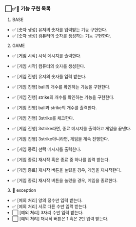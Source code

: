 ### ⬜✅🚨 기능 구현 목록

1. BASE

- ✅ [숫자 생성] 유저의 숫자를 입력받는 기능 구현한다.
- ✅ [숫자 생성] 컴퓨터의 숫자를 생성하는 기능 구현한다.

2. GAME

- ✅ [게임 시작] 시작 메시지를 출력한다.
- ✅ [게임 시작] 컴퓨터의 숫자를 생성한다.
- ✅ [게임 진행] 유저의 숫자를 입력 받는다.
- ✅ [게임 진행] ball의 개수를 확인하는 기능을 구현한다.
- ✅ [게임 진행] strike의 개수를 확인하는 기능을 구현한다.
- ✅ [게임 진행] ball과 strike의 개수를 출력한다.
- ✅ [게임 진행] 3strike를 체크한다.
- ✅ [게임 진행] 3strike라면, 종료 메시지를 출력하고 게임을 끝낸다.
- ✅ [게임 진행] 3strike아니라면, 게임을 계속 진행한다.

- ✅ [게임 종료] 선택 메시지를 출력한다.
- ✅ [게임 종료] 재시작 혹은 종료 중 하나를 입력 받는다.
- ✅ [게임 종료] 재시작 버튼을 눌렀을 경우, 게임을 재시작한다.
- ✅ [게임 종료] 재시작 버튼을 눌렀을 경우, 게임을 종료한다.

3. 🚨 exception

- ✅ [예외 처리] 양의 정수만 입력 받는다.
- ✅ [예외 처리] 서로 다른 수만 입력 받는다.
- ⬜ [예외 처리] 3자리 수만 입력 받는다.
- ⬜ [예외 처리] 재시작 버튼은 1 혹은 2만 입력 받는다.
